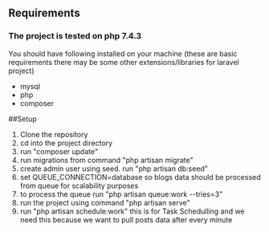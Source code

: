 ## Requirements
### The project is tested on php 7.4.3
You should have following installed on your machine (these are basic 
requirements there may be some other extensions/libraries for laravel project)
 * mysql
 * php
 * composer
 
##Setup
1) Clone the repository
2) cd into the project directory  
3) run "composer update"
4) run migrations from command "php artisan migrate"
5) create admin user using seed. run "php artisan db:seed"
6) set QUEUE_CONNECTION=database so blogs data should be processed from queue
   for scalability purposes
7) to process the queue run "php artisan queue:work --tries=3"   
8) run the project using command "php artisan serve"
9) run "php artisan schedule:work" this is for Task Schedulling and we need 
   this because we want to pull posts data after every minute
